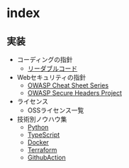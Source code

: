 # index

## 実装
- コーディングの指針
  - [リーダブルコード](./readable-code/README.md)
- Webセキュリティの指針
  - [OWASP Cheat Sheet Series](https://cheatsheetseries.owasp.org/index.html)
  - [OWASP Secure Headers Project](https://owasp.org/www-project-secure-headers/)
- ライセンス
  - OSSライセンス一覧
- 技術別ノウハウ集
  - [Python](./tips/Python.md)
  - [TypeScript](./tips/TypeScript.md)
  - [Docker](./tips/Docker.md)
  - [Terraform](./tips/Terraform.md)
  - [GithubAction](./tips/GithubAction.md)

